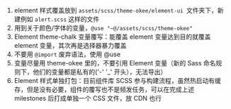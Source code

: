 1. element 样式覆盖放到 `assets/scss/theme-okee/element-ui `文件夹下，新建例如 `alert.scss` 这样的文件
2. 用到关于颜色/字体的变量，`@use "~@/assets/scss/theme-okee"`
3. Element theme-chalk 变量覆写：能覆盖 element 变量达到目的就覆盖 element 变量，其次再是选择器暴力覆盖
4. 不要用 `@import` 废弃语法，使用 @use
5. 变量尽量用 theme-okee 里的，不要引用 Element 变量（新的 Sass 命名规则下，他们的变量都是私有的('-' '_' 开头），无法导出）
6. Element 样式单独打包：目前组件库 SCSS 参与构建流程，虽然热启动有缓存，但是没有必要，组件的覆写也不是频发任务，可以在完成上述 milestones 后打成单独一个 CSS 文件，放 CDN 也行